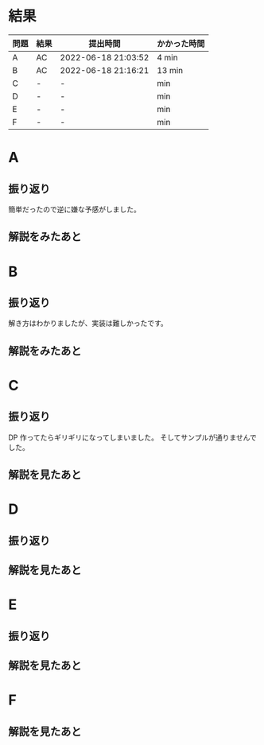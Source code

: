 # 結果

| 問題 | 結果 | 提出時間            | かかった時間 |
|------|------|---------------------|--------------|
| A    | AC   | 2022-06-18 21:03:52 | 4 min        |
| B    | AC   | 2022-06-18 21:16:21 | 13 min       |
| C    | -    | -                   |     min      |
| D    | -    | -                   |     min      |
| E    | -    | -                   |     min      |
| F    | -    | -                   |     min      |

# A

## 振り返り

簡単だったので逆に嫌な予感がしました。

## 解説をみたあと

# B

## 振り返り

解き方はわかりましたが、実装は難しかったです。

## 解説をみたあと

# C

## 振り返り

DP 作ってたらギリギリになってしまいました。
そしてサンプルが通りませんでした。

## 解説を見たあと

# D

## 振り返り

## 解説を見たあと

# E

## 振り返り

## 解説を見たあと

# F

## 解説を見たあと
